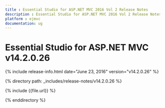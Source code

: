 ```yaml
---
title : Essential Studio for ASP.NET MVC 2016 Vol 2 Release Notes
description : Essential Studio for ASP.NET MVC 2016 Vol 2 Release Notes
platform : ejmvc
documentation: ug
---
```


# Essential Studio for ASP.NET MVC v14.2.0.26

{% include release-info.html date="June 23, 2016" version="v14.2.0.26" %} 

{% directory path: _includes/release-notes/v14.2.0.26 %}

{% include {{file.url}} %}

{% enddirectory %}